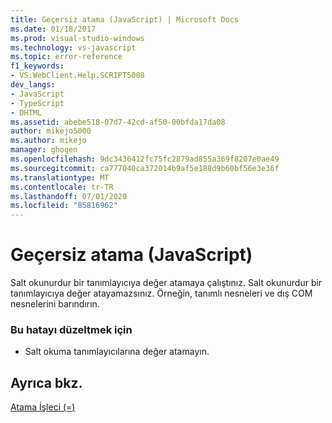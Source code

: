 ```yaml
---
title: Geçersiz atama (JavaScript) | Microsoft Docs
ms.date: 01/18/2017
ms.prod: visual-studio-windows
ms.technology: vs-javascript
ms.topic: error-reference
f1_keywords:
- VS.WebClient.Help.SCRIPT5008
dev_langs:
- JavaScript
- TypeScript
- DHTML
ms.assetid: abebe518-07d7-42cd-af50-00bfda17da08
author: mikejo5000
ms.author: mikejo
manager: ghogen
ms.openlocfilehash: 9dc3436412fc75fc2879ad855a369f8207e0ae49
ms.sourcegitcommit: ca777040ca372014b9af5e188d9b60bf56e3e36f
ms.translationtype: MT
ms.contentlocale: tr-TR
ms.lasthandoff: 07/01/2020
ms.locfileid: "85816962"
---
```

# <a name="illegal-assignment-javascript"></a>Geçersiz atama (JavaScript)
Salt okunurdur bir tanımlayıcıya değer atamaya çalıştınız. Salt okunurdur bir tanımlayıcıya değer atayamazsınız. Örneğin, tanımlı nesneleri ve dış COM nesnelerini barındırın.  
  
### <a name="to-correct-this-error"></a>Bu hatayı düzeltmek için  
  
- Salt okuma tanımlayıcılarına değer atamayın.  
  
## <a name="see-also"></a>Ayrıca bkz.  
 [Atama İşleci (=)](../../javascript/reference/assignment-operator-decrement-equal-javascript.md)